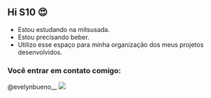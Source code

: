 ## Hi S10 😍

- Estou estudando na mitsusada.
- Estou precisando beber.
- Utilizo esse espaço para minha organização dos meus projetos desenvolvidos.

### Você entrar em contato comigo:

@evelynbueno__
![](https://media1.tenor.com/m/f1WExN6f1OMAAAAd/clown-fool.gif)
